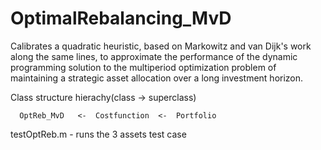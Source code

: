 # OptimalRebalancing_MvD
Calibrates a quadratic heuristic, based on Markowitz and van Dijk's work along the same lines, to approximate the performance of the dynamic programming solution to the multiperiod optimization problem of maintaining a strategic asset allocation over a long investment horizon.

Class structure hierachy(class -> superclass)

      OptReb_MvD   <-  Costfunction  <-  Portfolio
      
      
testOptReb.m - runs the 3 assets test case
